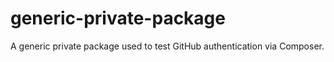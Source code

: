 # generic-private-package
A generic private package used to test GitHub authentication via Composer.
